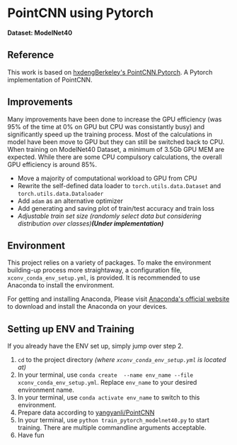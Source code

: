 # PointCNN using Pytorch
**Dataset: ModelNet40**

## Reference
This work is based on [hxdengBerkeley's PointCNN.Pytorch](https://github.com/hxdengBerkeley/PointCNN.Pytorch). A Pytorch implementation of PointCNN.

## Improvements
Many improvements have been done to increase the GPU efficiency (was 95% of the time at 0% on GPU but CPU was consistantly busy) and significantly speed up the training process. Most of the calculations in model have been move to GPU but they can still be switched back to CPU. When training on ModelNet40 Dataset, a minimum of 3.5Gb GPU MEM are expected. While there are some CPU compulsory calculations, the overall GPU efficiency is around 85%. 

* Move a majority of computational workload to GPU from CPU
* Rewrite the self-defined data loader to `torch.utils.data.Dataset` and `torch.utils.data.Dataloader`
* Add ```adam``` as an alternative optimizer
* Add generating and saving plot of train/test accuracy and train loss
* _Adjustable train set size (randomly select data but considering distribution over classes)**(Under implementation)**_

## Environment
This project relies on a variety of packages. To make the environment building-up process more straightaway, a configuration file, ```xconv_conda_env_setup.yml```, is provided. It is recommended to use Anaconda to install the environment.

For getting and installing Anaconda, Please visit [Anaconda's official website](https://docs.conda.io/projects/conda/en/latest/user-guide/install/index.html) to download and install 
the Anaconda on your devices.

## Setting up ENV and Training
If you already have the ENV set up, simply jump over step 2.

1. ```cd``` to the project directory _(where ```xconv_conda_env_setup.yml``` is located at)_
2. In your terminal, use ```conda create  --name env_name --file xconv_conda_env_setup.yml```. Replace ```env_name``` to your desired environment name.
3. In your terminal, use ```conda activate env_name``` to switch to this environment.
4. Prepare data according to [yangyanli/PointCNN](https://github.com/yangyanli/PointCNN)
5. In your terminal, use ```python train_pytorch_modelnet40.py``` to start training. There are multiple commandline arguments acceptable. 
6. Have fun